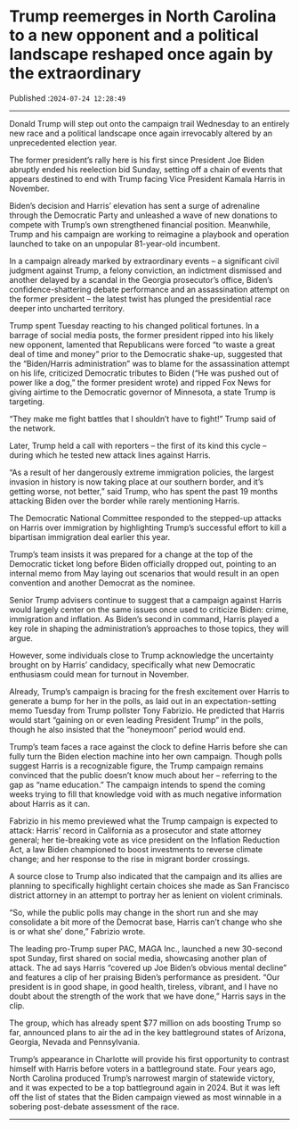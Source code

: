 # Trump reemerges in North Carolina to a new opponent and a political landscape reshaped once again by the extraordinary

Published :`2024-07-24 12:28:49`

---

Donald Trump will step out onto the campaign trail Wednesday to an entirely new race and a political landscape once again irrevocably altered by an unprecedented election year.

The former president’s rally here is his first since President Joe Biden abruptly ended his reelection bid Sunday, setting off a chain of events that appears destined to end with Trump facing Vice President Kamala Harris in November.

Biden’s decision and Harris’ elevation has sent a surge of adrenaline through the Democratic Party and unleashed a wave of new donations to compete with Trump’s own strengthened financial position. Meanwhile, Trump and his campaign are working to reimagine a playbook and operation launched to take on an unpopular 81-year-old incumbent.

In a campaign already marked by extraordinary events – a significant civil judgment against Trump, a felony conviction, an indictment dismissed and another delayed by a scandal in the Georgia prosecutor’s office, Biden’s confidence-shattering debate performance and an assassination attempt on the former president – the latest twist has plunged the presidential race deeper into uncharted territory.

Trump spent Tuesday reacting to his changed political fortunes. In a barrage of social media posts, the former president ripped into his likely new opponent, lamented that Republicans were forced “to waste a great deal of time and money” prior to the Democratic shake-up, suggested that the “Biden/Harris administration” was to blame for the assassination attempt on his life, criticized Democratic tributes to Biden (“He was pushed out of power like a dog,” the former president wrote) and ripped Fox News for giving airtime to the Democratic governor of Minnesota, a state Trump is targeting.

“They make me fight battles that I shouldn’t have to fight!” Trump said of the network.

Later, Trump held a call with reporters – the first of its kind this cycle – during which he tested new attack lines against Harris.

“As a result of her dangerously extreme immigration policies, the largest invasion in history is now taking place at our southern border, and it’s getting worse, not better,” said Trump, who has spent the past 19 months attacking Biden over the border while rarely mentioning Harris.

The Democratic National Committee responded to the stepped-up attacks on Harris over immigration by highlighting Trump’s successful effort to kill a bipartisan immigration deal earlier this year.

Trump’s team insists it was prepared for a change at the top of the Democratic ticket long before Biden officially dropped out, pointing to an internal memo from May laying out scenarios that would result in an open convention and another Democrat as the nominee.

Senior Trump advisers continue to suggest that a campaign against Harris would largely center on the same issues once used to criticize Biden: crime, immigration and inflation. As Biden’s second in command, Harris played a key role in shaping the administration’s approaches to those topics, they will argue.

However, some individuals close to Trump acknowledge the uncertainty brought on by Harris’ candidacy, specifically what new Democratic enthusiasm could mean for turnout in November.

Already, Trump’s campaign is bracing for the fresh excitement over Harris to generate a bump for her in the polls, as laid out in an expectation-setting memo Tuesday from Trump pollster Tony Fabrizio. He predicted that Harris would start “gaining on or even leading President Trump” in the polls, though he also insisted that the “honeymoon” period would end.

Trump’s team faces a race against the clock to define Harris before she can fully turn the Biden election machine into her own campaign. Though polls suggest Harris is a recognizable figure, the Trump campaign remains convinced that the public doesn’t know much about her – referring to the gap as “name education.” The campaign intends to spend the coming weeks trying to fill that knowledge void with as much negative information about Harris as it can.

Fabrizio in his memo previewed what the Trump campaign is expected to attack: Harris’ record in California as a prosecutor and state attorney general; her tie-breaking vote as vice president on the Inflation Reduction Act, a law Biden championed to boost investments to reverse climate change; and her response to the rise in migrant border crossings.

A source close to Trump also indicated that the campaign and its allies are planning to specifically highlight certain choices she made as San Francisco district attorney in an attempt to portray her as lenient on violent criminals.

“So, while the public polls may change in the short run and she may consolidate a bit more of the Democrat base, Harris can’t change who she is or what she’ done,” Fabrizio wrote.

The leading pro-Trump super PAC, MAGA Inc., launched a new 30-second spot Sunday, first shared on social media, showcasing another plan of attack. The ad says Harris “covered up Joe Biden’s obvious mental decline” and features a clip of her praising Biden’s performance as president. “Our president is in good shape, in good health, tireless, vibrant, and I have no doubt about the strength of the work that we have done,” Harris says in the clip.

The group, which has already spent $77 million on ads boosting Trump so far, announced plans to air the ad in the key battleground states of Arizona, Georgia, Nevada and Pennsylvania.

Trump’s appearance in Charlotte will provide his first opportunity to contrast himself with Harris before voters in a battleground state. Four years ago, North Carolina produced Trump’s narrowest margin of statewide victory, and it was expected to be a top battleground again in 2024. But it was left off the list of states that the Biden campaign viewed as most winnable in a sobering post-debate assessment of the race.

---

